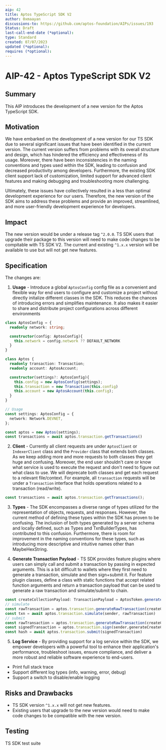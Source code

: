 ```yaml
---
aip: 42
title: Aptos TypeScript SDK V2
author: 0xmaayan
discussions-to: https://github.com/aptos-foundation/AIPs/issues/193
Status: Draft
last-call-end-date (*optional):
type: Standard
created: 07/07/2023
updated (*optional):
requires (*optional):
---
```


# AIP-42 - Aptos TypeScript SDK V2

## Summary

This AIP introduces the development of a new version for the Aptos TypeScript SDK.

## Motivation

We have embarked on the development of a new version for our TS SDK due to several significant issues that have been identified in the current version. The current version suffers from problems with its overall structure and design, which has hindered the efficiency and effectiveness of its usage. Moreover, there have been inconsistencies in the naming conventions and types used within the SDK, leading to confusion and decreased productivity among developers. Furthermore, the existing SDK client support lack of customization, limited support for advanced client features and making debugging and troubleshooting more challenging.

Ultimately, these issues have collectively resulted in a less than optimal development experience for our users. Therefore, the new version of the SDK aims to address these problems and provide an improved, streamlined, and more user-friendly development experience for developers.

## Impact

The new version would be under a release tag `^2.0.0`. TS SDK users that upgrade their package to this version will need to make code changes to be compitable with TS SDK V2. The current and existing `^1.x.x` version will be available to use but will not get new features.

## Specification

The changes are:

1. **Usage** - Introduce a global `AptosConfig` config file as a convenient and flexible way for end users to configure and customize a project without directly initalize different classes in the SDK. This reduces the chances of introducing errors and simplifies maintenance. It also makes it easier to share and distribute project configurations across different environments

```ts
class AptosConfig = {
  readonly network: string;

  constructor(config: AptosConfig){
    this.network = config.network ?? DEFAULT_NETWORK
  }
}

class Aptos {
  readonly transaction: Transaction;
  readonly account: AptosAccount;

  constructor(settings?: AptosConfig){
    this.config = new AptosConfig(settings);
    this.transaction = new Transaction(this.config)
    this.account = new AptosAccount(this.config);
  }
}

// Usage
const settings: AptosConfig = {
  network: Network.DEVNET,
};

const aptos = new Aptos(settings);
const transactions = await aptos.transaction.getTransactions()
```

2. **Client** - Currently all client requests are under `AptosClient` or `IndexerClient` class and the `Provider` class that extends both classes. As we keep adding more and more requests to both classes they get huge and confusing. Moreover, the end user shouldn't care or know what service is used to execute the request and don't need to figure out what class to use. We will deprecate both classes and get each request to a relevant file/context. For example, all `transaction` requests will be under a `Transaction` interface that holds operations related to a transaction (read/write).

```ts
const transactions = await aptos.transaction.getTransactions();
```

3. **Types** - The SDK encompasses a diverse range of types utilized for the representation of objects, requests, and responses. However, the current method of defining these types within the SDK has proven to be confusing. The inclusion of both types generated by a server schema and locally defined, such as Types and TxnBuilderTypes, has contributed to this confusion. Furthermore, there is room for improvement in the naming conventions for these types, such as introducing more descriptive and intuitive names other than MaybeHexString.

4. **Generate Transaction Payload** - TS SDK provides feature plugins where users can simply call and submit a transaction by passing in expected arguments. This is a bit difficult to wallets where they first need to generate a transaction, simulate and then sign+submit it. For feature plugin classes, define a class with static functions that accept related function arguments and return a transaction payload that can be used to generate a raw transaction and simulate/submit to chain.

```ts
const createCollectionPayload: TransactionPayload = AptosToken.generateCreateCollectionPayload(...);
// simulate
const rawTransaction = aptos.transaction.generateRawTransaction(createCollectionPayload)
const txn = await aptos.transaction.simulate(sender, rawTransaction)
// submit
const rawTransaction = aptos.transaction.generateRawTransaction(createCollectionPayload)
const signedTransaction = aptos.transaction.sign(sender,generateCreateCollectionPayload)
const hash = await aptos.transaction.submit(signedTransaction)
```

5. **Log Service** - By providing support for a log service within the SDK, we empower developers with a powerful tool to enhance their application's performance, troubleshoot issues, ensure compliance, and deliver a more robust and reliable software experience to end-users.

- Print full stack trace
- Support different log types (info, warning, error, debug)
- Support a switch to disable/enable logging

## Risks and Drawbacks

- TS SDK version `^1.x.x` will not get new features.
- Existing users that upgrade to the new version would need to make code changes to be compatible with the new version.

## Testing

TS SDK test suite

